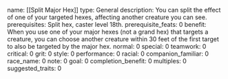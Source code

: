 name: [[Split Major Hex]]
type: General
description: You can split the effect of one of your targeted hexes, affecting another creature you can see.
prerequisites: Split hex, caster level 18th.
prerequisite_feats: 0
benefit: When you use one of your major hexes (not a grand hex) that targets a creature, you can choose another creature within 30 feet of the first target to also be targeted by the major hex.
normal: 0
special: 0
teamwork: 0
critical: 0
grit: 0
style: 0
performance: 0
racial: 0
companion_familiar: 0
race_name: 0
note: 0
goal: 0
completion_benefit: 0
multiples: 0
suggested_traits: 0
